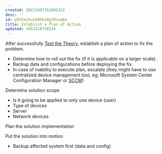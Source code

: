 ```yaml
---
created: 20211007151005332
desc: ''
id: p5htmjhux48hke0g70zxq6w
title: Establish a Plan of Action
updated: 1653318748334
---
```

   
After successfully [Test the Theory](../devlog/test%20the%20theory.md), establish a plan of action to fix the problem.   
   
   
- Determine how to roll out the fix (if it is applicable on a larger scale).   
- Backup data and configurations before deploying the fix.   
- In case of inability to execute plan, escalate (they might have to use centralized device management tool, eg: Microsoft System Center Configuration Manager or [SCCM](/not_created.md))   
   
Determine solution scope   
   
   
- Is it going to be applied to only one device (user)   
- Type of devices   
- Server   
- Network devices   
   
Plan the solution implementation   
   
Put the solution into motion   
   
   
- Backup affected system first (data and config)